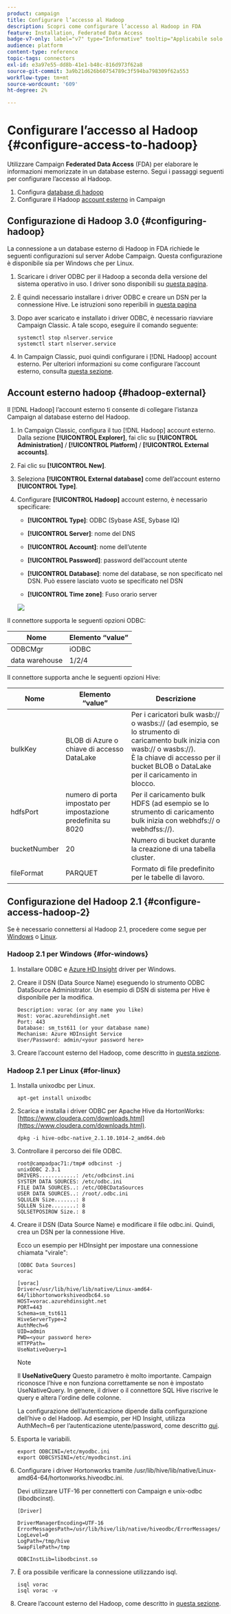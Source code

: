 ```yaml
---
product: campaign
title: Configurare l’accesso al Hadoop
description: Scopri come configurare l’accesso al Hadoop in FDA
feature: Installation, Federated Data Access
badge-v7-only: label="v7" type="Informative" tooltip="Applicabile solo a Campaign Classic v7"
audience: platform
content-type: reference
topic-tags: connectors
exl-id: e3a97e55-dd8b-41e1-b48c-816d973f62a8
source-git-commit: 3a9b21d626b60754789c3f594ba798309f62a553
workflow-type: tm+mt
source-wordcount: '609'
ht-degree: 2%

---
```


# Configurare l’accesso al Hadoop {#configure-access-to-hadoop}



Utilizzare Campaign **Federated Data Access** (FDA) per elaborare le informazioni memorizzate in un database esterno. Segui i passaggi seguenti per configurare l’accesso al Hadoop.

1. Configura [database di hadoop](#configuring-hadoop)
1. Configurare il Hadoop [account esterno](#hadoop-external) in Campaign

## Configurazione di Hadoop 3.0 {#configuring-hadoop}

La connessione a un database esterno di Hadoop in FDA richiede le seguenti configurazioni sul server Adobe Campaign. Questa configurazione è disponibile sia per Windows che per Linux.

1. Scaricare i driver ODBC per il Hadoop a seconda della versione del sistema operativo in uso. I driver sono disponibili su [questa pagina](https://www.cloudera.com/downloads.html).

1. È quindi necessario installare i driver ODBC e creare un DSN per la connessione Hive. Le istruzioni sono reperibili in [questa pagina](https://docs.cloudera.com/documentation/other/connectors/hive-odbc/2-6-5/Cloudera-ODBC-Driver-for-Apache-Hive-Install-Guide.pdf)

1. Dopo aver scaricato e installato i driver ODBC, è necessario riavviare Campaign Classic. A tale scopo, eseguire il comando seguente:

   ```
   systemctl stop nlserver.service
   systemctl start nlserver.service
   ```

1. In Campaign Classic, puoi quindi configurare i [!DNL Hadoop] account esterno. Per ulteriori informazioni su come configurare l’account esterno, consulta [questa sezione](#hadoop-external).

## Account esterno hadoop {#hadoop-external}

Il [!DNL Hadoop] l’account esterno ti consente di collegare l’istanza Campaign al database esterno del Hadoop.

1. In Campaign Classic, configura il tuo [!DNL Hadoop] account esterno. Dalla sezione **[!UICONTROL Explorer]**, fai clic su **[!UICONTROL Administration]** / **[!UICONTROL Platform]** / **[!UICONTROL External accounts]**.

1. Fai clic su **[!UICONTROL New]**.

1. Seleziona **[!UICONTROL External database]** come dell’account esterno **[!UICONTROL Type]**.

1. Configurare **[!UICONTROL Hadoop]** account esterno, è necessario specificare:

   * **[!UICONTROL Type]**: ODBC (Sybase ASE, Sybase IQ)

   * **[!UICONTROL Server]**: nome del DNS

   * **[!UICONTROL Account]**: nome dell’utente

   * **[!UICONTROL Password]**: password dell’account utente

   * **[!UICONTROL Database]**: nome del database, se non specificato nel DSN. Può essere lasciato vuoto se specificato nel DSN

   * **[!UICONTROL Time zone]**: Fuso orario server

   ![](assets/hadoop3.png)

Il connettore supporta le seguenti opzioni ODBC:

| Nome | Elemento “value” |
|---|---|
| ODBCMgr | iODBC |
| data warehouse | 1/2/4 |

Il connettore supporta anche le seguenti opzioni Hive:

| Nome | Elemento “value” | Descrizione |
|---|---|---|
| bulkKey | BLOB di Azure o chiave di accesso DataLake | Per i caricatori bulk wasb:// o wasbs:// (ad esempio, se lo strumento di caricamento bulk inizia con wasb:// o wasbs://). <br>È la chiave di accesso per il bucket BLOB o DataLake per il caricamento in blocco. |
| hdfsPort | numero di porta <br>impostato per impostazione predefinita su 8020 | Per il caricamento bulk HDFS (ad esempio se lo strumento di caricamento bulk inizia con webhdfs:// o webhdfss://). |
| bucketNumber | 20 | Numero di bucket durante la creazione di una tabella cluster. |
| fileFormat | PARQUET | Formato di file predefinito per le tabelle di lavoro. |


## Configurazione del Hadoop 2.1 {#configure-access-hadoop-2}

Se è necessario connettersi al Hadoop 2.1, procedere come segue per [Windows](#for-windows) o [Linux](#for-linux).

### Hadoop 2.1 per Windows {#for-windows}

1. Installare ODBC e [Azure HD Insight](https://www.microsoft.com/en-us/download/details.aspx?id=40886) driver per Windows.
1. Creare il DSN (Data Source Name) eseguendo lo strumento ODBC DataSource Administrator. Un esempio di DSN di sistema per Hive è disponibile per la modifica.

   ```
   Description: vorac (or any name you like)
   Host: vorac.azurehdinsight.net
   Port: 443
   Database: sm_tst611 (or your database name)
   Mechanism: Azure HDInsight Service
   User/Password: admin/<your password here>
   ```

1. Creare l’account esterno del Hadoop, come descritto in [questa sezione](#hadoop-external).

### Hadoop 2.1 per Linux {#for-linux}

1. Installa unixodbc per Linux.

   ```
   apt-get install unixodbc
   ```

1. Scarica e installa i driver ODBC per Apache Hive da HortonWorks: [https://www.cloudera.com/downloads.html](https://www.cloudera.com/downloads.html).

   ```
   dpkg -i hive-odbc-native_2.1.10.1014-2_amd64.deb
   ```

1. Controllare il percorso dei file ODBC.

   ```
   root@campadpac71:/tmp# odbcinst -j
   unixODBC 2.3.1
   DRIVERS............: /etc/odbcinst.ini
   SYSTEM DATA SOURCES: /etc/odbc.ini
   FILE DATA SOURCES..: /etc/ODBCDataSources
   USER DATA SOURCES..: /root/.odbc.ini
   SQLULEN Size.......: 8
   SQLLEN Size........: 8
   SQLSETPOSIROW Size.: 8
   ```

1. Creare il DSN (Data Source Name) e modificare il file odbc.ini. Quindi, crea un DSN per la connessione Hive.

   Ecco un esempio per HDInsight per impostare una connessione chiamata &quot;virale&quot;:

   ```
   [ODBC Data Sources]
   vorac 
   
   [vorac]
   Driver=/usr/lib/hive/lib/native/Linux-amd64-64/libhortonworkshiveodbc64.so
   HOST=vorac.azurehdinsight.net
   PORT=443
   Schema=sm_tst611
   HiveServerType=2
   AuthMech=6
   UID=admin
   PWD=<your password here>
   HTTPPath=
   UseNativeQuery=1
   ```

   >[!NOTE]
   >
   >Il **UseNativeQuery** Questo parametro è molto importante. Campaign riconosce l’hive e non funziona correttamente se non è impostato UseNativeQuery. In genere, il driver o il connettore SQL Hive riscrive le query e altera l&#39;ordine delle colonne.

   La configurazione dell’autenticazione dipende dalla configurazione dell’hive o del Hadoop. Ad esempio, per HD Insight, utilizza AuthMech=6 per l’autenticazione utente/password, come descritto [qui](https://www.simba.com/products/Spark/doc/ODBC_InstallGuide/unix/content/odbc/hi/configuring/authenticating/azuresvc.htm).

1. Esporta le variabili.

   ```
   export ODBCINI=/etc/myodbc.ini
   export ODBCSYSINI=/etc/myodbcinst.ini
   ```

1. Configurare i driver Hortonworks tramite /usr/lib/hive/lib/native/Linux-amd64-64/hortonworks.hiveodbc.ini.

   Devi utilizzare UTF-16 per connetterti con Campaign e unix-odbc (libodbcinst).

   ```
   [Driver]
   
   DriverManagerEncoding=UTF-16
   ErrorMessagesPath=/usr/lib/hive/lib/native/hiveodbc/ErrorMessages/
   LogLevel=0
   LogPath=/tmp/hive
   SwapFilePath=/tmp
   
   ODBCInstLib=libodbcinst.so
   ```

1. È ora possibile verificare la connessione utilizzando isql.

   ```
   isql vorac
   isql vorac -v
   ```

1. Creare l’account esterno del Hadoop, come descritto in [questa sezione](#hadoop-external).
